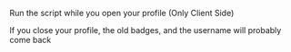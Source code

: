 Run the script while you open your profile (Only Client Side)

If you close your profile, the old badges, and the username will probably come back

